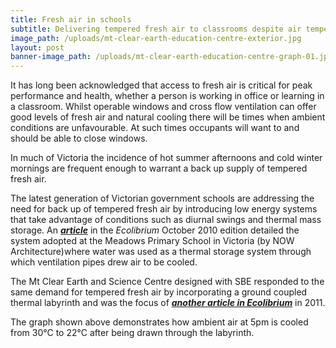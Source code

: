 ```yaml
---
title: Fresh air in schools
subtitle: Delivering tempered fresh air to classrooms despite air temperatures outside
image_path: /uploads/mt-clear-earth-education-centre-exterior.jpg
layout: post
banner-image_path: /uploads/mt-clear-earth-education-centre-graph-01.jpg
---
```



It has long been acknowledged that access to fresh air is critical for peak performance and health, whether a person is working in office or learning in a classroom. Whilst operable windows and cross flow ventilation can offer good levels of fresh air and natural cooling there will be times when ambient conditions are unfavourable. At such times occupants will want to and should be able to close windows.

In much of Victoria the incidence of hot summer afternoons and cold winter mornings are frequent enough to warrant a back up supply of tempered fresh air.

The latest generation of Victorian government schools are addressing the need for back up of tempered fresh air by introducing low energy systems that take advantage of conditions such as diurnal swings and thermal mass storage. An ***[article](http://www.nowarchitecture.com/images/media/2010%20Ecolibrium%20-%20Meadows%20PS.pdf)*** in the *Ecolibrium*&nbsp;October 2010 edition detailed the system adopted at the Meadows Primary School in Victoria (by NOW Architecture)where water was used as a thermal storage system through which ventilation pipes drew air to be cooled.

The Mt Clear Earth and Science Centre designed with SBE responded to the same demand for tempered fresh air by incorporating a ground coupled thermal labyrinth and was the focus of [***another article in Ecolibrium***](http://www.sbe.com.au/wp-content/uploads/2010/12/1107-Ecolibrium-The-3D-textbook1.pdf)&nbsp;in 2011.

The graph shown above demonstrates how ambient air at 5pm is cooled from 30&deg;C to 22&deg;C after being drawn through the labyrinth.